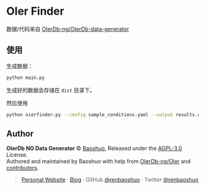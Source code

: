 # OIer Finder

数据/代码来自 [OIerDb-ng/OIerDb-data-generator](https://github.com/OIerDb-ng/OIerDb-data-generator)

## 使用

生成数据：

```bash
python main.py
```

生成好的数据会存储在 `dist` 目录下。

然后使用

```bash
python oierfinder.py --config sample_conditions.yaml --output results.csv
```

## Author

**OIerDb NG Data Generator** © [Baoshuo](https://github.com/renbaoshuo), Released under the [AGPL-3.0](./LICENSE) License.<br>
Authored and maintained by Baoshuo with help from [OIerDb-ng/OIer](https://github.com/OIerDb-ng/OIer) and [contributors](https://github.com/OIerDb-ng/OIerDb/contributors).

> [Personal Website](https://baoshuo.ren) · [Blog](https://blog.baoshuo.ren) · GitHub [@renbaoshuo](https://github.com/renbaoshuo) · Twitter [@renbaoshuo](https://twitter.com/renbaoshuo)
